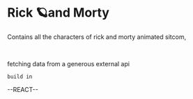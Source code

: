 <h1>Rick 🪐and Morty</h1>

<p>Contains all the characters of rick and morty animated sitcom,</p><br/>
<p>fetching data from a generous external api</p>
<code>build in</code>

<p>--REACT--</p>
